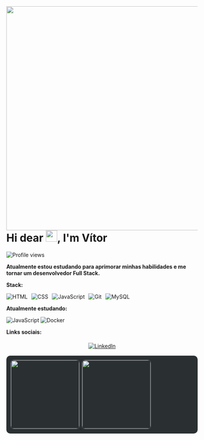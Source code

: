 <!-- Imagem do lado direito -->
<img align="right" height="590em" src="https://raw.githubusercontent.com/gist/maykbrito/618ef18e3bbb7cdfd200f3a4fclaabc6/raw/201d47c76006c99fe0dc55ea92e76bdca5537f08/githubcard.svg" />

<!-- Título com animação -->
<h1 align="left">
  Hi dear <img src="https://raw.githubusercontent.com/kaueMarques/kaueMarques/master/hi.gif" width="30px">, I'm Vítor
</h1>

<!-- Exibir contagem de visualizações do perfil -->
<p align="left">
  <img src="https://komarev.com/ghpvc/?username=Vitor-DBelo&color=yellow" alt="Profile views" />
</p>

<!-- Descrição sobre o estudante -->
<p><strong>Atualmente estou estudando para aprimorar minhas habilidades e me tornar um desenvolvedor Full Stack.</strong></p>

<!-- Stack de tecnologias -->
<p><strong>Stack:</strong></p>
<div style="display: flex; align-items: center; gap: 20px;">
  <!-- Badges de tecnologia -->
  <div style="display: flex; gap: 10px;">
    <img src="https://img.shields.io/badge/-HTML-05122A?style=flat&logo=HTML5" alt="HTML"/>
    <img src="https://img.shields.io/badge/-CSS-05122A?style=flat&logo=CSS3&logoColor=157286" alt="CSS"/>
    <img src="https://img.shields.io/badge/-JavaScript-05122A?style=flat&logo=javascript" alt="JavaScript"/>
    <img src="https://img.shields.io/badge/-Git-05122A?style=flat&logo=git" alt="Git"/>
    <img src="https://img.shields.io/badge/-MySQL-05122A?style=flat&logo=mysql" alt="MySQL"/>
  </div>
</div>

<!-- Atuais estudos -->
<p><strong>Atualmente estudando:</strong></p>
<p>
  <img src="https://img.shields.io/badge/-JavaScript-05122A?style=flat&logo=javascript" alt="JavaScript"/>
  <img src="https://img.shields.io/badge/-Docker-05122A?style=flat&logo=docker" alt="Docker"/>
</p>

<!-- Links sociais -->
<p><strong>Links sociais:</strong></p>
<div style="display: flex; justify-content: center; gap: 20px; margin-top: 20px;">
  <a href="https://www.linkedin.com/in/vitor-daniel-44b748293/" target="_blank">
    <img src="https://img.shields.io/badge/LinkedIn-05122A?style=flat&logo=linkedin" alt="LinkedIn"/>
  </a>
</div>

<br>

<!-- Estatísticas -->
<div style="background-color:#2a2f32; padding: 10px; border-radius: 10px; display: flex; gap: 10px;">
  <a href="https://beacons.ai/Vitor-DBelo">
    <img height="180em" 
         src="https://github-readme-stats.vercel.app/api?username=Vitor-DBelo&show_icons=true&theme=dark&include_all_commits=true&count_private=true"
         style="border-radius: 10px; border: 2px solid #3c4347;"/>
    <img height="180em" 
         src="https://github-readme-stats.vercel.app/api/top-langs/?username=Vitor-DBelo&layout=compact&langs_count=16&theme=dark"
         style="border-radius: 10px; border: 2px solid #3c4347;"/>
  </a>
</div>
